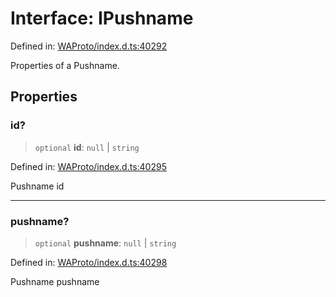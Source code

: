 # Interface: IPushname

Defined in: [WAProto/index.d.ts:40292](https://github.com/Fokusdotid/bail/blob/a029a4f9908cd3806112e8438f5a31dda1376b84/WAProto/index.d.ts#L40292)

Properties of a Pushname.

## Properties

### id?

> `optional` **id**: `null` \| `string`

Defined in: [WAProto/index.d.ts:40295](https://github.com/Fokusdotid/bail/blob/a029a4f9908cd3806112e8438f5a31dda1376b84/WAProto/index.d.ts#L40295)

Pushname id

***

### pushname?

> `optional` **pushname**: `null` \| `string`

Defined in: [WAProto/index.d.ts:40298](https://github.com/Fokusdotid/bail/blob/a029a4f9908cd3806112e8438f5a31dda1376b84/WAProto/index.d.ts#L40298)

Pushname pushname
